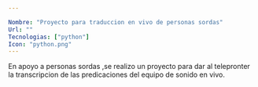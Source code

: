 ```yaml
---

Nombre: "Proyecto para traduccion en vivo de personas sordas" 
Url: ""
Tecnologias: ["python"]
Icon: "python.png" 
---
```

En apoyo a personas sordas ,se realizo un proyecto para dar al telepronter la transcripcion de las predicaciones del equipo de sonido en vivo. 

